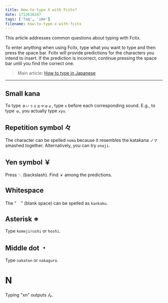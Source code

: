 ```yaml
---
title: How to type X with Fcitx?
date: 1712616247
tags: ['faq', 'ime']
filename: how-to-type-x-with-fcitx
---
```


This article addresses common questions about typing with Fcitx.

To enter anything when using Fcitx,
type what you want to type and then press the space bar.
Fcitx will provide predictions for the characters you intend to insert.
If the prediction is incorrect,
continue pressing the space bar until you find the correct one.

> Main article: [How to type in Japanese](how-to-type-in-japanese.html)

****

## Small kana

To type `ぁぃぅぇぉゃゅょ`,
type `x` before each corresponding sound.
E.g., to type `ゅ`, you actually type `xyu`.

## Repetition symbol 々

The character can be spelled `noma`
because it resembles the katakana `ノマ` smashed together.
Alternatively, you can try `onaji`.

## Yen symbol ￥

Press `＼` (backslash). Find `￥` among the predictions.

## Whitespace

The "　" (blank space) can be spelled as `kankaku`.

## Asterisk ※

Type `komejirushi` or `hoshi`.

## Middle dot ・

Type `nakaten` or `nakaguro`.

# N

Typing "xn" outputs ん.

